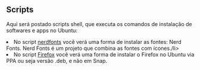 ## Scripts

Aqui será postado scripts shell, que executa os comandos de instalação de softwares e apps no Ubuntu:

<li>No script <a href="fonts/nerdfonts.sh">nerdfonts</a> você verá uma forma de instalar as fontes: Nerd Fonts. Nerd Fonts é um projeto que combina as fontes com ícones./li>
<li>No script <a href="firefox.sh">Firefox</a> você verá uma forma de instalar o Firefox no Ubuntu via PPA ou seja versão .deb, e não em Snap.</li>

